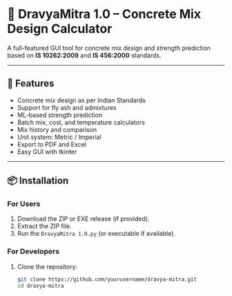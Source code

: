 # 🧪 DravyaMitra 1.0 – Concrete Mix Design Calculator

A full-featured GUI tool for concrete mix design and strength prediction based on **IS 10262:2009** and **IS 456:2000** standards.

---

## 🚀 Features

- Concrete mix design as per Indian Standards
- Support for fly ash and admixtures
- ML-based strength prediction
- Batch mix, cost, and temperature calculators
- Mix history and comparison
- Unit system: Metric / Imperial
- Export to PDF and Excel
- Easy GUI with tkinter

---

## 📦 Installation

### For Users

1. Download the ZIP or EXE release (if provided).
2. Extract the ZIP file.
3. Run the `DravyaMitra 1.O.py` (or executable if available).

### For Developers

1. Clone the repository:
   ```bash
   git clone https://github.com/yourusername/dravya-mitra.git
   cd dravya-mitra
